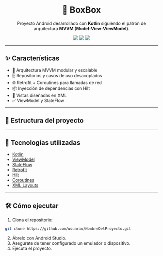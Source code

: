 <div align="center">

# 📱 BoxBox

Proyecto Android desarrollado con **Kotlin** siguiendo el patrón de arquitectura **MVVM (Model-View-ViewModel)**.

<img src="https://img.shields.io/badge/Kotlin-%230095D5.svg?&style=for-the-badge&logo=kotlin&logoColor=white"/>
<img src="https://img.shields.io/badge/MVVM-Architecture-blueviolet?style=for-the-badge"/>
<img src="https://img.shields.io/github/license/rafaellibrero/boxboxapp?style=for-the-badge"/>

</div>

---

## ✨ Características

- 🔄 Arquitectura MVVM modular y escalable
- 🗄️ Repositorios y casos de uso desacoplados
- 🌐 Retrofit + Coroutines para llamadas de red
- 📦 Inyección de dependencias con Hilt
- 🎨 Vistas diseñadas en XML
- ✅ ViewModel y StateFlow

---

## 🧱 Estructura del proyecto

---

## 🚀 Tecnologías utilizadas

- [Kotlin](https://kotlinlang.org/)
- [ViewModel](https://developer.android.com/topic/libraries/architecture/viewmodel)
- [StateFlow](https://developer.android.com/kotlin/flow/stateflow-and-sharedflow)
- [Retrofit](https://square.github.io/retrofit/)
- [Hilt](https://dagger.dev/hilt/)
- [Coroutines](https://kotlinlang.org/docs/coroutines-overview.html)
- [XML Layouts](https://developer.android.com/guide/topics/ui/declaring-layout)

---

## 🛠️ Cómo ejecutar

1. Clona el repositorio:

```bash
git clone https://github.com/usuario/NombreDelProyecto.git
```
2. Ábrelo con Android Studio.
3. Asegúrate de tener configurado un emulador o dispositivo.
4. Ejecuta el proyecto.
    

    

    
